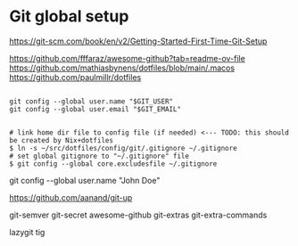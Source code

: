 # Git global setup

https://git-scm.com/book/en/v2/Getting-Started-First-Time-Git-Setup

https://github.com/fffaraz/awesome-github?tab=readme-ov-file
https://github.com/mathiasbynens/dotfiles/blob/main/.macos
https://github.com/paulmillr/dotfiles

```shell

git config --global user.name "$GIT_USER"
git config --global user.email "$GIT_EMAIL"


# link home dir file to config file (if needed) <--- TODO: this should be created by Nix+dotfiles
$ ln -s ~/src/dotfiles/config/git/.gitignore ~/.gitignore
# set global gitignore to "~/.gitignore" file
$ git config --global core.excludesfile ~/.gitignore
```

git config --global user.name "John Doe"

https://github.com/aanand/git-up

git-semver
git-secret
awesome-github
git-extras
git-extra-commands

lazygit
tig
